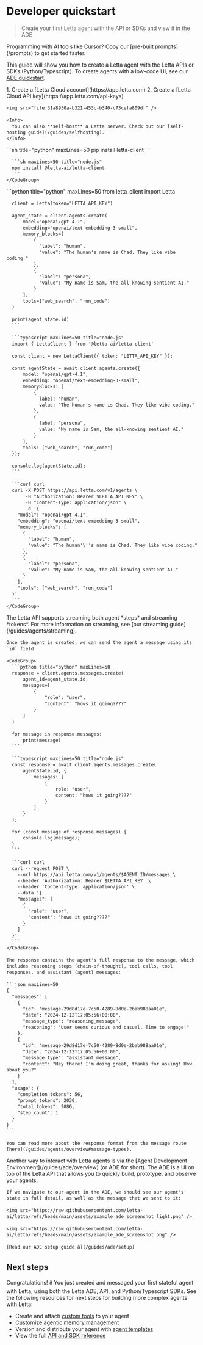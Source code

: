 # Developer quickstart

> Create your first Letta agent with the API or SDKs and view it in the ADE

<Tip icon="fa-thin fa-rocket">
  Programming with AI tools like Cursor? Copy our [pre-built prompts](/prompts) to get started faster.
</Tip>

This guide will show you how to create a Letta agent with the Letta APIs or SDKs (Python/Typescript). To create agents with a low-code UI, see our [ADE quickstart](/guides/ade/overview).

<Steps>
  <Step title="Prerequisites">
    1. Create a [Letta Cloud account](https://app.letta.com)
    2. Create a [Letta Cloud API key](https://app.letta.com/api-keys)

    <img src="file:31a8930a-b321-453c-b340-c73cefa809df" />

    <Info>
      You can also **self-host** a Letta server. Check out our [self-hosting guide](/guides/selfhosting).
    </Info>
  </Step>

  <Step title="Install the Letta SDK">
    <CodeGroup>
      ```sh title="python" maxLines=50
      pip install letta-client
      ```

      ```sh maxLines=50 title="node.js"
      npm install @letta-ai/letta-client
      ```
    </CodeGroup>
  </Step>

  <Step title="Create an agent">
    <CodeGroup>
      ```python title="python" maxLines=50
      from letta_client import Letta

      client = Letta(token="LETTA_API_KEY")

      agent_state = client.agents.create(
          model="openai/gpt-4.1",
          embedding="openai/text-embedding-3-small",
          memory_blocks=[
              {
                "label": "human",
                "value": "The human's name is Chad. They like vibe coding."
              },
              {
                "label": "persona",
                "value": "My name is Sam, the all-knowing sentient AI."
              }
          ],
          tools=["web_search", "run_code"]
      )

      print(agent_state.id)
      ```

      ```typescript maxLines=50 title="node.js"
      import { LettaClient } from '@letta-ai/letta-client'

      const client = new LettaClient({ token: "LETTA_API_KEY" });

      const agentState = await client.agents.create({
          model: "openai/gpt-4.1",
          embedding: "openai/text-embedding-3-small",
          memoryBlocks: [
              {
                label: "human",
                value: "The human's name is Chad. They like vibe coding."
              },
              {
                label: "persona",
                value: "My name is Sam, the all-knowing sentient AI."
              }
          ],
          tools: ["web_search", "run_code"]
      });

      console.log(agentState.id);
      ```

      ```curl curl
      curl -X POST https://api.letta.com/v1/agents \
           -H "Authorization: Bearer $LETTA_API_KEY" \
           -H "Content-Type: application/json" \
           -d '{
        "model": "openai/gpt-4.1",
        "embedding": "openai/text-embedding-3-small",
        "memory_blocks": [
          {
            "label": "human",
            "value": "The human'\''s name is Chad. They like vibe coding."
          },
          {
            "label": "persona",
            "value": "My name is Sam, the all-knowing sentient AI."
          }
        ],
        "tools": ["web_search", "run_code"]
      }'
      ```
    </CodeGroup>
  </Step>

  <Step title="Message your agent">
    <Note>
      The Letta API supports streaming both agent *steps* and streaming *tokens*.
      For more information on streaming, see [our streaming guide](/guides/agents/streaming).
    </Note>

    Once the agent is created, we can send the agent a message using its `id` field:

    <CodeGroup>
      ```python title="python" maxLines=50
      response = client.agents.messages.create(
          agent_id=agent_state.id,
          messages=[
              {
                  "role": "user",
                  "content": "hows it going????"
              }
          ]
      )

      for message in response.messages:
          print(message)
      ```

      ```typescript maxLines=50 title="node.js"
      const response = await client.agents.messages.create(
          agentState.id, {
              messages: [
                  {
                      role: "user",
                      content: "hows it going????"
                  }
              ]
          }
      );

      for (const message of response.messages) {
          console.log(message);
      }
      ```

      ```curl curl
      curl --request POST \
        --url https://api.letta.com/v1/agents/$AGENT_ID/messages \
        --header 'Authorization: Bearer $LETTA_API_KEY' \
        --header 'Content-Type: application/json' \
        --data '{
        "messages": [
          {
            "role": "user",
            "content": "hows it going????"
          }
        ]
      }'
      ```
    </CodeGroup>

    The response contains the agent's full response to the message, which includes reasoning steps (chain-of-thought), tool calls, tool responses, and assistant (agent) messages:

    ```json maxLines=50
    {
      "messages": [
        {
          "id": "message-29d8d17e-7c50-4289-8d0e-2bab988aa01e",
          "date": "2024-12-12T17:05:56+00:00",
          "message_type": "reasoning_message",
          "reasoning": "User seems curious and casual. Time to engage!"
        },
        {
          "id": "message-29d8d17e-7c50-4289-8d0e-2bab988aa01e",
          "date": "2024-12-12T17:05:56+00:00",
          "message_type": "assistant_message",
          "content": "Hey there! I'm doing great, thanks for asking! How about you?"
        }
      ],
      "usage": {
        "completion_tokens": 56,
        "prompt_tokens": 2030,
        "total_tokens": 2086,
        "step_count": 1
      }
    }
    ```

    You can read more about the response format from the message route [here](/guides/agents/overview#message-types).
  </Step>

  <Step title="View your agent in the ADE">
    Another way to interact with Letta agents is via the [Agent Development Environment](/guides/ade/overview) (or ADE for short). The ADE is a UI on top of the Letta API that allows you to quickly build, prototype, and observe your agents.

    If we navigate to our agent in the ADE, we should see our agent's state in full detail, as well as the message that we sent to it:

    <img src="https://raw.githubusercontent.com/letta-ai/letta/refs/heads/main/assets/example_ade_screenshot_light.png" />

    <img src="https://raw.githubusercontent.com/letta-ai/letta/refs/heads/main/assets/example_ade_screenshot.png" />

    [Read our ADE setup guide â](/guides/ade/setup)
  </Step>
</Steps>

## Next steps

Congratulations! ð You just created and messaged your first stateful agent with Letta, using both the Letta ADE, API, and Python/Typescript SDKs. See the following resources for next steps for building more complex agents with Letta:

* Create and attach [custom tools](/guides/agents/custom-tools) to your agent
* Customize agentic [memory management](/guides/agents/memory)
* Version and distribute your agent with [agent templates](/guides/templates/overview)
* View the full [API and SDK reference](/api-reference/overview)
